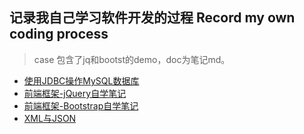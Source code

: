## 记录我自己学习软件开发的过程 Record my own coding process
> case 包含了jq和bootst的demo，doc为笔记md。
- [使用JDBC操作MySQL数据库](https://github.com/Venns-Git/Venns-study/blob/master/doc/使用JDBC操作MySQL.md)
- [前端框架-jQuery自学笔记](https://github.com/Venns-Git/Venns-study/blob/master/doc/jquery.md)
- [前端框架-Bootstrap自学笔记](https://github.com/Venns-Git/Venns-study/blob/master/doc/Bootstrap.md)
- [XML与JSON](https://github.com/Venns-Git/Venns-study/blob/master/doc/XML与JSON.md)